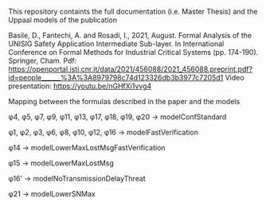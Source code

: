 This repository containts the full documentation (i.e. Master Thesis) and the Uppaal models of the publication 

Basile, D., Fantechi, A. and Rosadi, I., 2021, August. Formal Analysis of the UNISIG Safety Application Intermediate Sub-layer. In International Conference on Formal Methods for Industrial Critical Systems (pp. 174-190). Springer, Cham.
Pdf: https://openportal.isti.cnr.it/data/2021/456088/2021_456088.preprint.pdf?id=people______%3A%3A8979798c74d123326db3b3977c7205d1
Video presentation: https://youtu.be/nGHfXi1vvg4


Mapping between the formulas described in the paper and the models

φ4, φ5, φ7, φ9, φ11, φ13, φ17, φ18, φ19, φ20 -> modelConfStandard

φ1, φ2, φ3, φ6, φ8, φ10, φ12, φ16 -> modelFastVerification

φ14 -> modelLowerMaxLostMsgFastVerification

φ15 -> modelLowerMaxLostMsg

φ16' -> modelNoTransmissionDelayThreat

φ21 -> modelLowerSNMax
